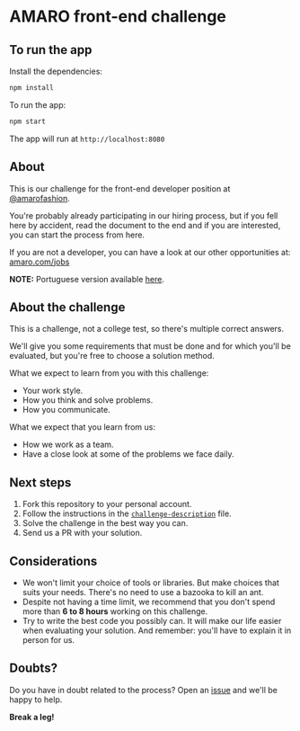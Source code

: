 # AMARO front-end challenge

## To run the app

Install the dependencies:

```sh
npm install
```

To run the app:

```sh
npm start
```

The app will run at `http://localhost:8080`

## About

This is our challenge for the front-end developer position at [@amarofashion](https://github.com/amarofashion).

You're probably already participating in our hiring process, but if you fell here by accident, read the document to the end and if you are interested, you can start the process from here.

If you are not a developer, you can have a look at our other opportunities at: [amaro.com/jobs](https://amaro.com/jobs)

**NOTE:** Portuguese version available [here](README_pt.md).

## About the challenge

This is a challenge, not a college test, so there's multiple correct answers.

We'll give you some requirements that must be done and for which you'll be evaluated, but you're free to choose a solution method.

What we expect to learn from you with this challenge:

- Your work style.
- How you think and solve problems.
- How you communicate.

What we expect that you learn from us:

- How we work as a team.
- Have a close look at some of the problems we face daily.

## Next steps

1. Fork this repository to your personal account.
2. Follow the instructions in the [`challenge-description`](/challenge-description.md) file.
3. Solve the challenge in the best way you can.
4. Send us a PR with your solution.

## Considerations

- We won't limit your choice of tools or libraries. But make choices that suits your needs. There's no need to use a bazooka to kill an ant.
- Despite not having a time limit, we recommend that you don't spend more than **6 to 8 hours** working on this challenge.
- Try to write the best code you possibly can. It will make our life easier when evaluating your solution. And remember: you'll have to explain it in person for us.

## Doubts?

Do you have in doubt related to the process? Open an [issue](https://github.com/amaroteam/front-end-challenge/issues) and we'll be happy to help.

**Break a leg!**
